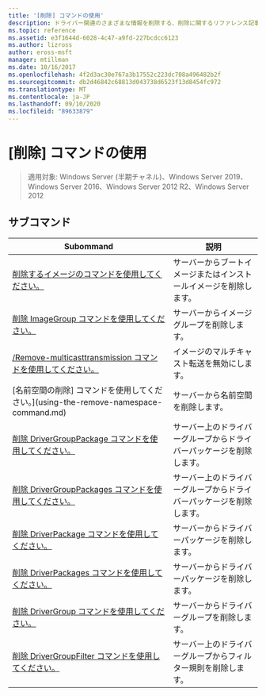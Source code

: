 ```yaml
---
title: '[削除] コマンドの使用'
description: ドライバー関連のさまざまな情報を削除する、削除に関するリファレンス記事です。
ms.topic: reference
ms.assetid: e3f1644d-6028-4c47-a9fd-227bcdcc6123
ms.author: lizross
author: eross-msft
manager: mtillman
ms.date: 10/16/2017
ms.openlocfilehash: 4f2d3ac30e767a3b17552c223dc708a496482b2f
ms.sourcegitcommit: db2d46842c68813d043738d6523f13d8454fc972
ms.translationtype: MT
ms.contentlocale: ja-JP
ms.lasthandoff: 09/10/2020
ms.locfileid: "89633879"
---
```

# <a name="using-the-remove-command"></a>[削除] コマンドの使用

> 適用対象: Windows Server (半期チャネル)、Windows Server 2019、Windows Server 2016、Windows Server 2012 R2、Windows Server 2012

## <a name="subcommands"></a>サブコマンド
|Subommand|説明|
|-------|--------|
|[削除するイメージのコマンドを使用してください。](using-the-remove-image-command.md)|サーバーからブートイメージまたはインストールイメージを削除します。|
|[削除 ImageGroup コマンドを使用してください。](using-the-remove-imagegroup-command.md)|サーバーからイメージグループを削除します。|
|[/Remove-multicasttransmission コマンドを使用してください。](using-the-remove-multicasttransmission-command.md)|イメージのマルチキャスト転送を無効にします。|
|[名前空間の削除] コマンドを使用してください。](using-the-remove-namespace-command.md)|サーバーから名前空間を削除します。|
|[削除 DriverGroupPackage コマンドを使用してください。](using-the-remove-drivergrouppackage-command.md)|サーバー上のドライバーグループからドライバーパッケージを削除します。|
|[削除 DriverGroupPackages コマンドを使用してください。](using-the-remove-drivergrouppackages-command.md)|サーバー上のドライバーグループからドライバーパッケージを削除します。|
|[削除 DriverPackage コマンドを使用してください。](using-the-remove-driverpackage-command.md)|サーバーからドライバーパッケージを削除します。|
|[削除 DriverPackages コマンドを使用してください。](using-the-remove-driverpackages-command.md)|サーバーからドライバーパッケージを削除します。|
|[削除 DriverGroup コマンドを使用してください。](using-the-remove-drivergroup-command.md)|サーバーからドライバーグループを削除します。|
|[削除 DriverGroupFilter コマンドを使用してください。](using-the-remove-drivergroupfilter-command.md)|サーバー上のドライバーグループからフィルター規則を削除します。|

